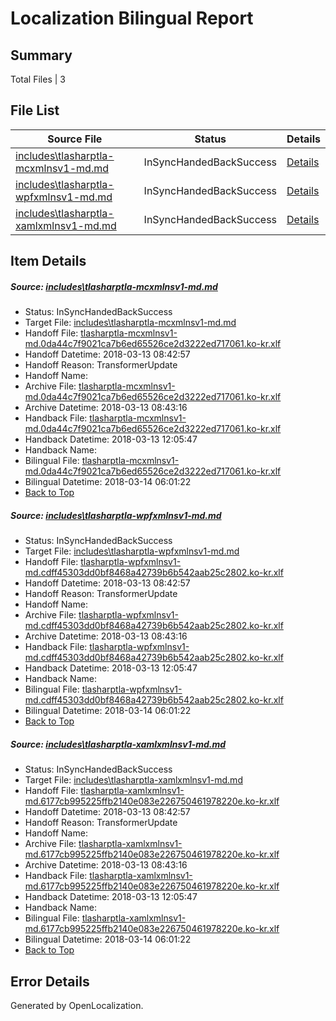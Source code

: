 # <a name='report-top'></a> Localization Bilingual Report

## Summary
 Total Files | 3

## File List
 Source File | Status | Details 
 ----------- | ------ | ------- 
 [includes\tlasharptla-mcxmlnsv1-md.md](https://github.com/OpenLocalizationTestOrg/docs/blob/75444267cc262dcdfc807db05b2441b78c986800/includes/tlasharptla-mcxmlnsv1-md.md) | InSyncHandedBackSuccess | [Details](#a65e132accc7510c15ea9d978615ca3ec85609f633360)
 [includes\tlasharptla-wpfxmlnsv1-md.md](https://github.com/OpenLocalizationTestOrg/docs/blob/75444267cc262dcdfc807db05b2441b78c986800/includes/tlasharptla-wpfxmlnsv1-md.md) | InSyncHandedBackSuccess | [Details](#d500fed6406e8099675eaeef603547fd6d944da233447)
 [includes\tlasharptla-xamlxmlnsv1-md.md](https://github.com/OpenLocalizationTestOrg/docs/blob/75444267cc262dcdfc807db05b2441b78c986800/includes/tlasharptla-xamlxmlnsv1-md.md) | InSyncHandedBackSuccess | [Details](#619eb03b764c4769323d297f4cc3ad49f74286b833451)

## Item Details
##### <a name='a65e132accc7510c15ea9d978615ca3ec85609f633360'></a> Source: [includes\tlasharptla-mcxmlnsv1-md.md](https://github.com/OpenLocalizationTestOrg/docs/blob/75444267cc262dcdfc807db05b2441b78c986800/includes/tlasharptla-mcxmlnsv1-md.md)
* Status: InSyncHandedBackSuccess
* Target File: [includes\tlasharptla-mcxmlnsv1-md.md](https://github.com/OpenLocalizationTestOrg/docs.ko-kr/blob/89f5925e43a3d09910a7d76e3dfa5b6a9f32fdd7/includes/tlasharptla-mcxmlnsv1-md.md)
* Handoff File: [tlasharptla-mcxmlnsv1-md.0da44c7f9021ca7b6ed65526ce2d3222ed717061.ko-kr.xlf](https://github.com/OpenLocalizationTestOrg/docs.handoff/blob/49eaa0c4454f3eb81b710a8fdbfeb3b5c601e00a/ol-handoff/OpenLocalizationTestOrg/docs.ko-kr/master/includes/tlasharptla-mcxmlnsv1-md.0da44c7f9021ca7b6ed65526ce2d3222ed717061.ko-kr.xlf)
* Handoff Datetime: 2018-03-13 08:42:57
* Handoff Reason: TransformerUpdate
* Handoff Name: 
* Archive File: [tlasharptla-mcxmlnsv1-md.0da44c7f9021ca7b6ed65526ce2d3222ed717061.ko-kr.xlf](https://github.com/OpenLocalizationTestOrg/docs.handoff/blob/a69802047394d83bc7754397aaccbf910a64f701/ol-archive/OpenLocalizationTestOrg/docs.ko-kr/master/includes/tlasharptla-mcxmlnsv1-md.0da44c7f9021ca7b6ed65526ce2d3222ed717061.ko-kr.xlf)
* Archive Datetime: 2018-03-13 08:43:16
* Handback File: [tlasharptla-mcxmlnsv1-md.0da44c7f9021ca7b6ed65526ce2d3222ed717061.ko-kr.xlf](https://github.com/OpenLocalizationTestOrg/docs.handback/blob/a4ac429569077e8f7e34279399ff3973160b5bc1/ol-handback/OpenLocalizationTestOrg/docs.ko-kr/master/includes/tlasharptla-mcxmlnsv1-md.0da44c7f9021ca7b6ed65526ce2d3222ed717061.ko-kr.xlf)
* Handback Datetime: 2018-03-13 12:05:47
* Handback Name: 
* Bilingual File: [tlasharptla-mcxmlnsv1-md.0da44c7f9021ca7b6ed65526ce2d3222ed717061.ko-kr.xlf](https://github.com/OpenLocalizationTestOrg/docs.handback/blob/a4ac429569077e8f7e34279399ff3973160b5bc1/ol-handback/OpenLocalizationTestOrg/docs.ko-kr/master/includes/tlasharptla-mcxmlnsv1-md.0da44c7f9021ca7b6ed65526ce2d3222ed717061.ko-kr.xlf)
* Bilingual Datetime: 2018-03-14 06:01:22
* [Back to Top](#report-top)

##### <a name='d500fed6406e8099675eaeef603547fd6d944da233447'></a> Source: [includes\tlasharptla-wpfxmlnsv1-md.md](https://github.com/OpenLocalizationTestOrg/docs/blob/75444267cc262dcdfc807db05b2441b78c986800/includes/tlasharptla-wpfxmlnsv1-md.md)
* Status: InSyncHandedBackSuccess
* Target File: [includes\tlasharptla-wpfxmlnsv1-md.md](https://github.com/OpenLocalizationTestOrg/docs.ko-kr/blob/89f5925e43a3d09910a7d76e3dfa5b6a9f32fdd7/includes/tlasharptla-wpfxmlnsv1-md.md)
* Handoff File: [tlasharptla-wpfxmlnsv1-md.cdff45303dd0bf8468a42739b6b542aab25c2802.ko-kr.xlf](https://github.com/OpenLocalizationTestOrg/docs.handoff/blob/49eaa0c4454f3eb81b710a8fdbfeb3b5c601e00a/ol-handoff/OpenLocalizationTestOrg/docs.ko-kr/master/includes/tlasharptla-wpfxmlnsv1-md.cdff45303dd0bf8468a42739b6b542aab25c2802.ko-kr.xlf)
* Handoff Datetime: 2018-03-13 08:42:57
* Handoff Reason: TransformerUpdate
* Handoff Name: 
* Archive File: [tlasharptla-wpfxmlnsv1-md.cdff45303dd0bf8468a42739b6b542aab25c2802.ko-kr.xlf](https://github.com/OpenLocalizationTestOrg/docs.handoff/blob/a69802047394d83bc7754397aaccbf910a64f701/ol-archive/OpenLocalizationTestOrg/docs.ko-kr/master/includes/tlasharptla-wpfxmlnsv1-md.cdff45303dd0bf8468a42739b6b542aab25c2802.ko-kr.xlf)
* Archive Datetime: 2018-03-13 08:43:16
* Handback File: [tlasharptla-wpfxmlnsv1-md.cdff45303dd0bf8468a42739b6b542aab25c2802.ko-kr.xlf](https://github.com/OpenLocalizationTestOrg/docs.handback/blob/a4ac429569077e8f7e34279399ff3973160b5bc1/ol-handback/OpenLocalizationTestOrg/docs.ko-kr/master/includes/tlasharptla-wpfxmlnsv1-md.cdff45303dd0bf8468a42739b6b542aab25c2802.ko-kr.xlf)
* Handback Datetime: 2018-03-13 12:05:47
* Handback Name: 
* Bilingual File: [tlasharptla-wpfxmlnsv1-md.cdff45303dd0bf8468a42739b6b542aab25c2802.ko-kr.xlf](https://github.com/OpenLocalizationTestOrg/docs.handback/blob/a4ac429569077e8f7e34279399ff3973160b5bc1/ol-handback/OpenLocalizationTestOrg/docs.ko-kr/master/includes/tlasharptla-wpfxmlnsv1-md.cdff45303dd0bf8468a42739b6b542aab25c2802.ko-kr.xlf)
* Bilingual Datetime: 2018-03-14 06:01:22
* [Back to Top](#report-top)

##### <a name='619eb03b764c4769323d297f4cc3ad49f74286b833451'></a> Source: [includes\tlasharptla-xamlxmlnsv1-md.md](https://github.com/OpenLocalizationTestOrg/docs/blob/75444267cc262dcdfc807db05b2441b78c986800/includes/tlasharptla-xamlxmlnsv1-md.md)
* Status: InSyncHandedBackSuccess
* Target File: [includes\tlasharptla-xamlxmlnsv1-md.md](https://github.com/OpenLocalizationTestOrg/docs.ko-kr/blob/89f5925e43a3d09910a7d76e3dfa5b6a9f32fdd7/includes/tlasharptla-xamlxmlnsv1-md.md)
* Handoff File: [tlasharptla-xamlxmlnsv1-md.6177cb995225ffb2140e083e226750461978220e.ko-kr.xlf](https://github.com/OpenLocalizationTestOrg/docs.handoff/blob/49eaa0c4454f3eb81b710a8fdbfeb3b5c601e00a/ol-handoff/OpenLocalizationTestOrg/docs.ko-kr/master/includes/tlasharptla-xamlxmlnsv1-md.6177cb995225ffb2140e083e226750461978220e.ko-kr.xlf)
* Handoff Datetime: 2018-03-13 08:42:57
* Handoff Reason: TransformerUpdate
* Handoff Name: 
* Archive File: [tlasharptla-xamlxmlnsv1-md.6177cb995225ffb2140e083e226750461978220e.ko-kr.xlf](https://github.com/OpenLocalizationTestOrg/docs.handoff/blob/a69802047394d83bc7754397aaccbf910a64f701/ol-archive/OpenLocalizationTestOrg/docs.ko-kr/master/includes/tlasharptla-xamlxmlnsv1-md.6177cb995225ffb2140e083e226750461978220e.ko-kr.xlf)
* Archive Datetime: 2018-03-13 08:43:16
* Handback File: [tlasharptla-xamlxmlnsv1-md.6177cb995225ffb2140e083e226750461978220e.ko-kr.xlf](https://github.com/OpenLocalizationTestOrg/docs.handback/blob/a4ac429569077e8f7e34279399ff3973160b5bc1/ol-handback/OpenLocalizationTestOrg/docs.ko-kr/master/includes/tlasharptla-xamlxmlnsv1-md.6177cb995225ffb2140e083e226750461978220e.ko-kr.xlf)
* Handback Datetime: 2018-03-13 12:05:47
* Handback Name: 
* Bilingual File: [tlasharptla-xamlxmlnsv1-md.6177cb995225ffb2140e083e226750461978220e.ko-kr.xlf](https://github.com/OpenLocalizationTestOrg/docs.handback/blob/a4ac429569077e8f7e34279399ff3973160b5bc1/ol-handback/OpenLocalizationTestOrg/docs.ko-kr/master/includes/tlasharptla-xamlxmlnsv1-md.6177cb995225ffb2140e083e226750461978220e.ko-kr.xlf)
* Bilingual Datetime: 2018-03-14 06:01:22
* [Back to Top](#report-top)


## Error Details

Generated by OpenLocalization.
